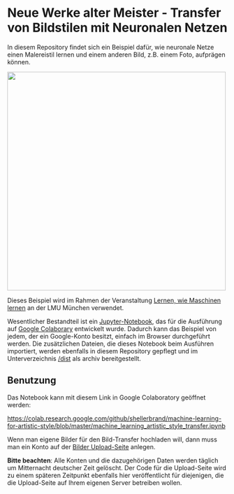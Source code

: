 # Neue Werke alter Meister - Transfer von Bildstilen mit Neuronalen Netzen

In diesem Repository findet sich ein Beispiel dafür, wie neuronale Netze einen Malereistil lernen und 
einem anderen Bild, z.B. einem Foto, aufprägen können. 

<img src="https://github.com/shellerbrand/machine-learning-for-artistic-style/blob/master/resources/netze-fuer-analyse-und-transfer.jpg?raw=true" width="500px"/>

Dieses Beispiel wird im Rahmen der Veranstaltung [Lernen, wie Maschinen lernen](https://www.mzl.uni-muenchen.de/lehramtpro/programm/Lernen_-wie-Maschinen-lernen/index.html) an der LMU München verwendet.

Wesentlicher Bestandteil ist ein [Jupyter-Notebook](machine_learning_artistic_style_transfer.ipynb), das für die Ausführung auf 
[Google Colaborary](https://colab.research.google.com) entwickelt wurde. Dadurch kann das Beispiel von jedem, der ein Google-Konto besitzt, einfach im Browser durchgeführt werden. Die zusätzlichen Dateien, die dieses Notebook beim Ausführen importiert, werden 
ebenfalls in diesem Repository gepflegt und im Unterverzeichnis [/dist](/dist) als archiv bereitgestellt.

## Benutzung

Das Notebook kann mit diesem Link in Google Colaboratory geöffnet werden:

https://colab.research.google.com/github/shellerbrand/machine-learning-for-artistic-style/blob/master/machine_learning_artistic_style_transfer.ipynb

Wenn man eigene Bilder für den Bild-Transfer hochladen will, dann muss man ein Konto auf der [Bilder Upload-Seite](https://imageupload.hellerbit.com/images) anlegen. 

__Bitte beachten__: Alle Konten und die dazugehörigen Daten werden täglich um Mitternacht deutscher Zeit gelöscht. Der Code für die Upload-Seite wird zu einem späteren Zeitpunkt ebenfalls hier veröffentlicht für diejenigen, die die Upload-Seite auf Ihrem eigenen Server betreiben wollen.
